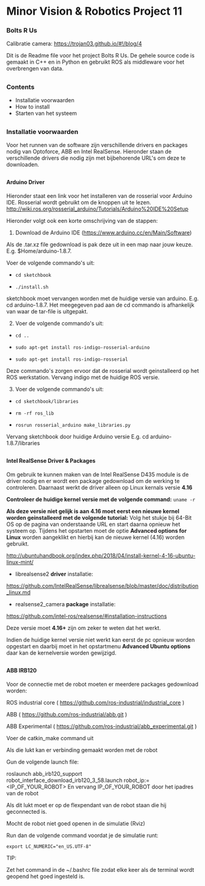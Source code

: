 # Minor Vision & Robotics Project 11
### Bolts R Us

Calibratie camera: https://trojan03.github.io/#!/blog/4

Dit is de Readme file voor het project Bolts R Us. De gehele source code is gemaakt in C++ en in Python en gebruikt ROS als middleware voor 
het overbrengen van data.

##

### Contents
  - Installatie voorwaarden
  - How to install
  - Starten van het systeem
  
##
  
### Installatie voorwaarden
Voor het runnen van de software zijn verschillende drivers en packages nodig van Optoforce, ABB en Intel RealSense. Hieronder 
staan de verschillende drivers die nodig zijn met bijbehorende URL's om deze te downloaden.

##

#### Arduino Driver
Hieronder staat een link voor het installeren van de rosserial voor Arduino IDE. Rosserial wordt gebruikt om de knoppen uit te lezen.
http://wiki.ros.org/rosserial_arduino/Tutorials/Arduino%20IDE%20Setup

Hieronder volgt ook een korte omschrijving van de stappen:
1. Download de Arduino IDE (https://www.arduino.cc/en/Main/Software)

Als de .tar.xz file gedownload is pak deze uit in een map naar jouw keuze. E.g. $Home/arduino-1.8.7.

Voer de volgende commando's uit: 

- `cd sketchbook`

- `./install.sh`

sketchbook moet vervangen worden met de huidige versie van arduino. E.g. cd arduino-1.8.7. Het meegegeven pad aan de cd commando is afhankelijk van waar de tar-file is uitgepakt.

2. Voer de volgende commando's uit:

- `cd ..`

- `sudo apt-get install ros-indigo-rosserial-arduino`

- `sudo apt-get install ros-indigo-rosserial`

Deze commando's zorgen ervoor dat de rosserial wordt geinstalleerd op het ROS werkstation. Vervang indigo met de huidige ROS versie.

3. Voer de volgende commando's uit: 

- `cd sketchbook/libraries`
  
- `rm -rf ros_lib`

- `rosrun rosserial_arduino make_libraries.py`

Vervang sketchbook door huidige Arduino versie E.g. cd arduino-1.8.7/libraries

##

#### Intel RealSense Driver & Packages
Om gebruik te kunnen maken van de Intel RealSense D435 module is de driver nodig en er wordt een package gedownload om de werking te controleren. Daarnaast werkt de driver alleen op Linux kernals versie **4.16**

**Controleer de huidige kernel versie met de volgende command:**
  `uname -r`

**Als deze versie niet gelijk is aan 4.16 moet eerst een nieuwe kernel worden geinstalleerd met de volgende tutorial:**
Volg het stukje bij 64-Bit OS op de pagina van onderstaande URL en start daarna opnieuw het systeem op. Tijdens het opstarten moet de optie **Advanced options for Linux** worden aangeklikt en hierbij kan de nieuwe kernel (4.16) worden gebruikt.

http://ubuntuhandbook.org/index.php/2018/04/install-kernel-4-16-ubuntu-linux-mint/


- librealsense2 **driver** installatie:

https://github.com/IntelRealSense/librealsense/blob/master/doc/distribution_linux.md

- realsense2_camera **package** installatie:

https://github.com/intel-ros/realsense/#installation-instructions

  
Deze versie moet **4.16+** zijn om zeker te weten dat het werkt.
  
Indien de huidige kernel versie niet werkt kan eerst de pc opnieuw worden opgestart en daarbij moet in het opstartmenu **Advanced Ubuntu options** daar kan de kernelversie worden gewijzigd.

##

#### ABB IRB120

Voor de connectie met de robot moeten er meerdere packages gedownload worden:

ROS industrial core ( https://github.com/ros-industrial/industrial_core )

ABB ( https://github.com/ros-industrial/abb.git )

ABB Experimental ( https://github.com/ros-industrial/abb_experimental.git )

Voer de catkin_make command uit

Als die lukt kan er verbinding gemaakt worden met de robot

Gun de volgende launch file: 

roslaunch abb_irb120_support robot_interface_download_irb120_3_58.launch robot_ip:=<IP_OF_YOUR_ROBOT>
En vervang IP_OF_YOUR_ROBOT door het ipadres van de robot

Als dit lukt moet er op de flexpendant van de robot staan die hij geconnected is. 


Mocht de robot niet goed openen in de simulatie (Rviz)

Run dan de volgende command voordat je de simulatie runt:

`export LC_NUMERIC="en_US.UTF-8"` 

TIP:

Zet het command in de ~/.bashrc file zodat elke keer als de terminal wordt geopend het goed ingesteld is.
